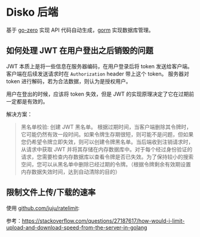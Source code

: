 # Disko 后端

基于 [go-zero](https://github.com/zeromicro/go-zero) 实现 API 代码自动生成，[gorm](https://github.com/go-gorm/gorm)
实现数据库管理。

## 如何处理 JWT 在用户登出之后销毁的问题

JWT 本质上是将一些信息在服务器编码，在用户登录后将 token 发送给客户端。客户端在后续发送请求时在 `Authorization` header
带上这个 token。
服务器对 token 进行解码，若为合法数据，则认为是授权用户。

用户在登出的时候，应该将 token 失效，但是 JWT 的实现原理决定了它在过期前一定都是有效的。

解决方案：
> 黑名单校验: 创建 JWT 黑名单。
> 根据过期时间，当客户端删除其令牌时，它可能仍然有效一段时间。如果令牌生存期很短，则可能不是问题，但如果您仍希望令牌立即失效，则可以创建令牌黑名单。当后端收到注销请求时，从请求中获取
> JWT 并将其存储在内存数据库中。对于每个经过身份验证的请求，您需要检查内存数据库以查看令牌是否已失效。为了保持较小的搜索空间，您可以从黑名单中删除已经过期的令牌。（根据令牌剩余有效期设置内存数据失效时间，达到自动清除的目的）

## 限制文件上传/下载的速率

使用 [github.com/juju/ratelimit](https://github.com/juju/ratelimit):

参考：https://stackoverflow.com/questions/27187617/how-would-i-limit-upload-and-download-speed-from-the-server-in-golang